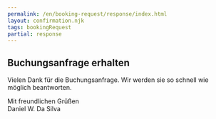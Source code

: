 ```yaml
---
permalink: /en/booking-request/response/index.html
layout: confirmation.njk
tags: bookingRequest
partial: response
---
```


## Buchungsanfrage erhalten

Vielen Dank für die Buchungsanfrage. Wir werden sie so schnell wie möglich beantworten.

Mit freundlichen Grüßen<br>
Daniel W. Da Silva
